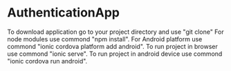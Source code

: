 # AuthenticationApp
To download application go to your project directory and use "git clone"
For node modules use commond "npm install".
For Android platform use commond "ionic cordova platform add android".
To run project in browser use commond "ionic serve".
To run project in android device use commond "ionic cordova run android".
